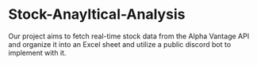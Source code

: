 # Stock-Anayltical-Analysis
Our project aims to fetch real-time stock data from the Alpha Vantage API and organize it into an Excel sheet and utilize a public discord bot to implement with it. 
